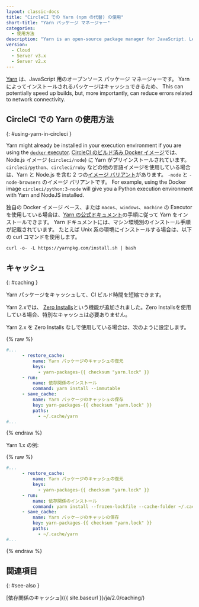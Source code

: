 ```yaml
---
layout: classic-docs
title: "CircleCI での Yarn (npm の代替) の使用"
short-title: "Yarn パッケージ マネージャー"
categories:
  - 使用方法
description: "Yarn is an open-source package manager for JavaScript. Learn how to use Yarn in CircleCI config and with caching to speed up builds."
version:
  - Cloud
  - Server v3.x
  - Server v2.x
---
```


[Yarn](https://classic.yarnpkg.com/en/) は、JavaScript 用のオープンソース パッケージ マネージャーです。 Yarn によってインストールされるパッケージはキャッシュできるため、 This can potentially speed up builds, but, more importantly, can reduce errors related to network connectivity.

## CircleCI での Yarn の使用方法
{: #using-yarn-in-circleci }

Yarn might already be installed in your execution environment if you are using the [`docker` executor](https://circleci.com/docs/ja/2.0/executor-types/#using-docker). [CircleCI のビルド済み Docker イメージ](https://circleci.com/ja/docs/2.0/circleci-images/)では、Node.js イメージ (`circleci/node`) に Yarn がプリインストールされています。 `circleci/python`、`circleci/ruby` などの他の言語イメージを使用している場合は、Yarn と Node.js を含む 2 つの[イメージ バリアント](https://circleci.com/docs/ja/2.0/circleci-images/#language-image-variants)があります。 `-node` と `-node-browsers` のイメージ バリアントです。 For example, using the Docker image `circleci/python:3-node` will give you a Python execution environment with Yarn and NodeJS installed.

独自の Docker イメージ ベース、または `macos`、`windows`、`machine` の Executor を使用している場合は、[Yarn の公式ドキュメント](https://classic.yarnpkg.com/en/docs/install)の手順に従って Yarn をインストールできます。 Yarn ドキュメントには、マシン環境別のインストール手順が記載されています。 たとえば Unix 系の環境にインストールする場合は、以下の curl コマンドを使用します。

```shell
curl -o- -L https://yarnpkg.com/install.sh | bash
```

## キャッシュ
{: #caching }

Yarn パッケージをキャッシュして、CI ビルド時間を短縮できます。

Yarn 2.xでは、 [Zero Installs](https://yarnpkg.com/features/zero-installs)という機能が追加されました。Zero Installsを使用している場合、特別なキャッシュは必要ありません。

Yarn 2.x を Zero Installs なしで使用している場合は、次のように設定します。

{% raw %}
```yaml
#...
      - restore_cache:
          name: Yarn パッケージのキャッシュの復元
          keys:
            - yarn-packages-{{ checksum "yarn.lock" }}
      - run:
          name: 依存関係のインストール
          command: yarn install --immutable
      - save_cache:
          name: Yarn パッケージのキャッシュの保存
          key: yarn-packages-{{ checksum "yarn.lock" }}
          paths:
            - ~/.cache/yarn
#...
```
{% endraw %}

Yarn 1.x の例:

{% raw %}
```yaml
#...
      - restore_cache:
          name: Yarn パッケージのキャッシュの復元
          keys:
            - yarn-packages-{{ checksum "yarn.lock" }}
      - run:
          name: 依存関係のインストール
          command: yarn install --frozen-lockfile --cache-folder ~/.cache/yarn
      - save_cache:
          name: Yarn パッケージのキャッシの保存
          key: yarn-packages-{{ checksum "yarn.lock" }}
          paths:
            - ~/.cache/yarn
#...
```
{% endraw %}

## 関連項目
{: #see-also }

[依存関係のキャッシュ]({{ site.baseurl }}/ja/2.0/caching/)
